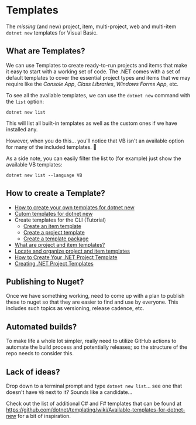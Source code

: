 # Templates

The *missing* (and new) project, item, multi-project, web and multi-item `dotnet new` templates for Visual Basic.

## What are Templates?

We can use Templates to create ready-to-run projects and items that make it easy to start with a working set of code. The .NET comes with a set of default templates to cover the essential project types and items that we may require like the *Console App*, *Class Libraries*, *Windows Forms App*, etc.

To see all the available templates, we can use the `dotnet new` command with the `list` option:

`dotnet new list`

This will list all built-in templates as well as the custom ones if we have installed any.

However, when you do this... you'll notice that VB isn't an available option for many of the included templates. 🤔

As a side note, you can easily filter the list to (for example) just show the available VB templates:

`dotnet new list --language VB`

## How to create a Template?

- [How to create your own templates for dotnet new](https://devblogs.microsoft.com/dotnet/how-to-create-your-own-templates-for-dotnet-new/)
- [Cutom templates for dotnet new](https://learn.microsoft.com/en-us/dotnet/core/tools/custom-templates)
- Create templates for the CLI (Tutorial)
  - [Create an item template](https://learn.microsoft.com/en-us/dotnet/core/tutorials/cli-templates-create-item-template)
  - [Create a project template](https://learn.microsoft.com/en-us/dotnet/core/tutorials/cli-templates-create-project-template)
  - [Create a template package](https://learn.microsoft.com/en-us/dotnet/core/tutorials/cli-templates-create-template-package?pivots=dotnet-8-0)
- [What are project and item templates?](https://learn.microsoft.com/en-us/visualstudio/ide/creating-project-and-item-templates?view=vs-2022)
- [Locate and organize project and item templates](https://learn.microsoft.com/en-us/visualstudio/ide/how-to-locate-and-organize-project-and-item-templates?view=vs-2022)
- [How to Create Your .NET Project Template](https://auth0.com/blog/create-dotnet-project-template/)
- [Creating .NET Project Templates](https://code-maze.com/dotnet-project-templates-creation/)

## Publishing to Nuget?

Once we have something working, need to come up with a plan to publish these to nuget so that they are easier to find and use by everyone. This includes such topics as versioning, release cadence, etc.

## Automated builds?

To make life a whole lot simpler, really need to utilize GitHub actions to automate the build process and potentially releases; so the structure of the repo needs to consider this.

## Lack of ideas?

Drop down to a terminal prompt and type `dotnet new list`... see one that doesn't have `VB` next to it? Sounds like a candidate...

Check out the list of additional C# and F# templates that can be found at <https://github.com/dotnet/templating/wiki/Available-templates-for-dotnet-new> for a bit of inspiration.
